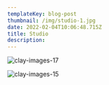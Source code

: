 ```yaml
---
templateKey: blog-post
thumbnail: /img/studio-1.jpg
date: 2022-02-04T10:06:48.715Z
title: Studio
description: 
---
```

![clay-images-17](/img/studio-2.jpg)

![clay-images-15](/img/studio-3.jpg)


